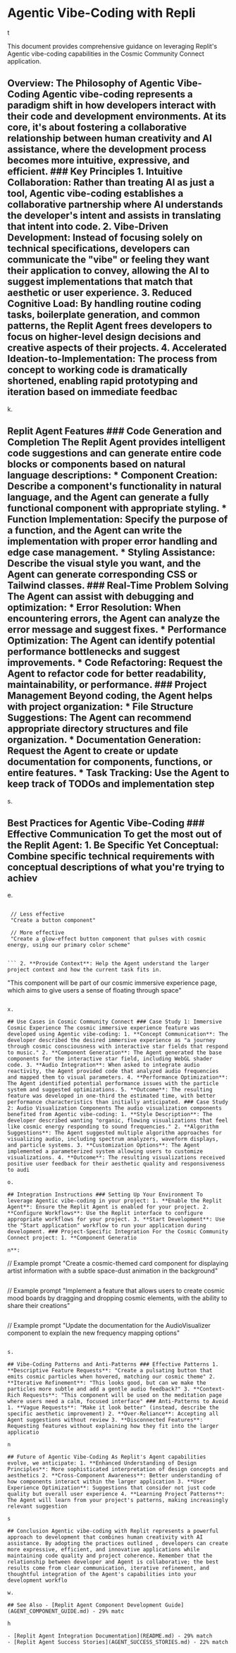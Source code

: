 # Agentic Vibe-Coding with Repli

t

This document provides comprehensive guidance on leveraging Replit's Agentic vibe-coding capabilities in the Cosmic Community Connect application.

## Overview: The Philosophy of Agentic Vibe-Coding Agentic vibe-coding represents a paradigm shift in how developers interact with their code and development environments. At its core, it's about fostering a collaborative relationship between human creativity and AI assistance, where the development process becomes more intuitive, expressive, and efficient. ### Key Principles 1. **Intuitive Collaboration**: Rather than treating AI as just a tool, Agentic vibe-coding establishes a collaborative partnership where AI understands the developer's intent and assists in translating that intent into code. 2. **Vibe-Driven Development**: Instead of focusing solely on technical specifications, developers can communicate the "vibe" or feeling they want their application to convey, allowing the AI to suggest implementations that match that aesthetic or user experience. 3. **Reduced Cognitive Load**: By handling routine coding tasks, boilerplate generation, and common patterns, the Replit Agent frees developers to focus on higher-level design decisions and creative aspects of their projects. 4. **Accelerated Ideation-to-Implementation**: The process from concept to working code is dramatically shortened, enabling rapid prototyping and iteration based on immediate feedbac

k.

## Replit Agent Features ### Code Generation and Completion The Replit Agent provides intelligent code suggestions and can generate entire code blocks or components based on natural language descriptions: * **Component Creation**: Describe a component's functionality in natural language, and the Agent can generate a fully functional component with appropriate styling. * **Function Implementation**: Specify the purpose of a function, and the Agent can write the implementation with proper error handling and edge case management. * **Styling Assistance**: Describe the visual style you want, and the Agent can generate corresponding CSS or Tailwind classes. ### Real-Time Problem Solving The Agent can assist with debugging and optimization: * **Error Resolution**: When encountering errors, the Agent can analyze the error message and suggest fixes. * **Performance Optimization**: The Agent can identify potential performance bottlenecks and suggest improvements. * **Code Refactoring**: Request the Agent to refactor code for better readability, maintainability, or performance. ### Project Management Beyond coding, the Agent helps with project organization: * **File Structure Suggestions**: The Agent can recommend appropriate directory structures and file organization. * **Documentation Generation**: Request the Agent to create or update documentation for components, functions, or entire features. * **Task Tracking**: Use the Agent to keep track of TODOs and implementation step

s.

## Best Practices for Agentic Vibe-Coding ### Effective Communication To get the most out of the Replit Agent: 1. **Be Specific Yet Conceptual**: Combine specific technical requirements with conceptual descriptions of what you're trying to achiev

e.

```

 // Less effective
 "Create a button component"

 // More effective
 "Create a glow-effect button component that pulses with cosmic energy, using our primary color scheme"


``` 2. **Provide Context**: Help the Agent understand the larger project context and how the current task fits in.

```

 "This component will be part of our cosmic immersive experience page, which aims to give users a sense of floating through space"


``` 3. **Iterate Collaboratively**: Treat interaction with the Agent as a conversation, refining your requests based on initial results. ### Workflow Integration Integrate the Agent into your development workflow: 1. **Start with Scaffolding**: Use the Agent to generate initial project structure and boilerplate. 2. **Prototype Rapidly**: Generate quick prototypes of features to validate concepts before detailed implementation. 3. **Review and Refine**: Always review Agent-generated code, making refinements to align with project standards. 4. **Document Continuously**: Ask the Agent to document code as it's created rather than leaving documentation for later. ### Quality Assurance Ensure quality while using Agent-generated code: 1. **Define Coding Standards**: Clearly communicate your project's coding standards to the Agent. 2. **Test Early and Often**: Write tests for Agent-generated code to ensure functionality. 3. **Understand the Code**: Take time to understand what the Agent has generated rather than treating it as a black bo

x.

## Use Cases in Cosmic Community Connect ### Case Study 1: Immersive Cosmic Experience The cosmic immersive experience feature was developed using Agentic vibe-coding: 1. **Concept Communication**: The developer described the desired immersive experience as "a journey through cosmic consciousness with interactive star fields that respond to music." 2. **Component Generation**: The Agent generated the base components for the interactive star field, including WebGL shader code. 3. **Audio Integration**: When asked to integrate audio reactivity, the Agent provided code that analyzed audio frequencies and mapped them to visual parameters. 4. **Performance Optimization**: The Agent identified potential performance issues with the particle system and suggested optimizations. 5. **Outcome**: The resulting feature was developed in one-third the estimated time, with better performance characteristics than initially anticipated. ### Case Study 2: Audio Visualization Components The audio visualization components benefited from Agentic vibe-coding: 1. **Style Description**: The developer described wanting "organic, flowing visualizations that feel like cosmic energy responding to sound frequencies." 2. **Algorithm Suggestions**: The Agent suggested multiple algorithm approaches for visualizing audio, including spectrum analyzers, waveform displays, and particle systems. 3. **Customization Options**: The Agent implemented a parameterized system allowing users to customize visualizations. 4. **Outcome**: The resulting visualizations received positive user feedback for their aesthetic quality and responsiveness to audi

o.

## Integration Instructions ### Setting Up Your Environment To leverage Agentic vibe-coding in your project: 1. **Enable the Replit Agent**: Ensure the Replit Agent is enabled for your project. 2. **Configure Workflows**: Use the Replit interface to configure appropriate workflows for your project. 3. **Start Development**: Use the "Start application" workflow to run your application during development. ### Project-Specific Integration For the Cosmic Community Connect project: 1. **Component Generatio

n**:

```

 // Example prompt
 "Create a cosmic-themed card component for displaying artist information with a subtle space-dust animation in the background"


``` 2. **Feature Implementation**:

```

 // Example prompt
 "Implement a feature that allows users to create cosmic mood boards by dragging and dropping cosmic elements, with the ability to share their creations"


``` 3. **Documentation Updates**:

```

 // Example prompt
 "Update the documentation for the AudioVisualizer component to explain the new frequency mapping options"


``` ### Resolving Integration Challenges Common challenges and solutions: 1. **Style Consistency**: When the Agent generates components that don't match your project's style, provide it with examples of your styling approach. 2. **Component Communication**: If Agent-generated components need to communicate with existing components, explain the existing event architecture. 3. **Performance Considerations**: For computationally intensive features, explicitly ask the Agent to consider performance optimization strategie

s.

## Vibe-Coding Patterns and Anti-Patterns ### Effective Patterns 1. **Descriptive Feature Requests**: "Create a pulsating button that emits cosmic particles when hovered, matching our cosmic theme" 2. **Iterative Refinement**: "This looks good, but can we make the particles more subtle and add a gentle audio feedback?" 3. **Context-Rich Requests**: "This component will be used on the meditation page where users need a calm, focused interface" ### Anti-Patterns to Avoid 1. **Vague Requests**: "Make it look better" (instead, describe the specific aesthetic improvement) 2. **Over-Reliance**: Accepting all Agent suggestions without review 3. **Disconnected Features**: Requesting features without explaining how they fit into the larger applicatio

n

## Future of Agentic Vibe-Coding As Replit's Agent capabilities evolve, we anticipate: 1. **Enhanced Understanding of Design Principles**: More sophisticated interpretation of design concepts and aesthetics 2. **Cross-Component Awareness**: Better understanding of how components interact within the larger application 3. **User Experience Optimization**: Suggestions that consider not just code quality but overall user experience 4. **Learning Project Patterns**: The Agent will learn from your project's patterns, making increasingly relevant suggestion

s

## Conclusion Agentic vibe-coding with Replit represents a powerful approach to development that combines human creativity with AI assistance. By adopting the practices outlined , developers can create more expressive, efficient, and innovative applications while maintaining code quality and project coherence. Remember that the relationship between developer and Agent is collaborative; the best results come from clear communication, iterative refinement, and thoughtful integration of the Agent's capabilities into your development workflo

w.

## See Also - [Replit Agent Component Development Guide](AGENT_COMPONENT_GUIDE.md) - 29% matc

h

- [Replit Agent Integration Documentation](README.md) - 29% match
- [Replit Agent Success Stories](AGENT_SUCCESS_STORIES.md) - 22% match